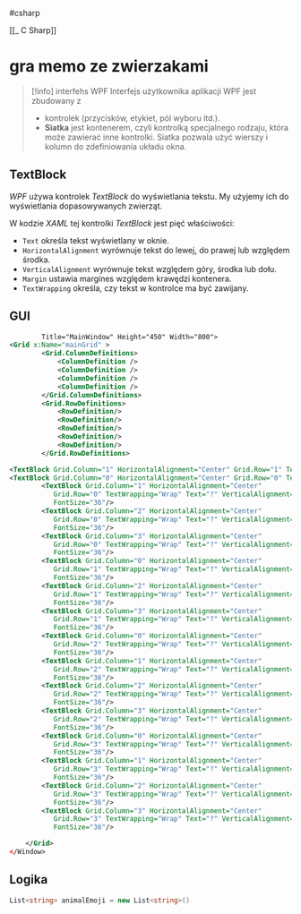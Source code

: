 #csharp

[[_ C Sharp]]

# gra memo ze zwierzakami

>[!info] interfehs WPF
>Interfejs użytkownika aplikacji WPF jest zbudowany z
>-  kontrolek (przycisków, etykiet, pól wyboru itd.). 
>- **Siatka** jest kontenerem, czyli kontrolką specjalnego rodzaju, która może zawierać inne kontrolki. Siatka pozwala użyć wierszy i kolumn do zdefiniowania układu okna.


## TextBlock
*WPF* używa kontrolek *TextBlock* do wyświetlania tekstu. My użyjemy ich do wyświetlania dopasowywanych zwierząt.

W kodzie *XAML* tej kontrolki *TextBlock* jest pięć właściwości:
- `Text` określa tekst wyświetlany w oknie.
- `HorizontalAlignment` wyrównuje tekst do lewej, do prawej lub względem środka.
- `VerticalAlignment` wyrównuje tekst względem góry, środka lub dołu.
- `Margin` ustawia margines względem krawędzi kontenera.
- `TextWrapping` określa, czy tekst w kontrolce ma być zawijany.


## GUI
```xml
        Title="MainWindow" Height="450" Width="800">
<Grid x:Name="mainGrid" >
        <Grid.ColumnDefinitions>
            <ColumnDefinition />
            <ColumnDefinition />
            <ColumnDefinition />
            <ColumnDefinition />
        </Grid.ColumnDefinitions>
        <Grid.RowDefinitions>
            <RowDefinition/>
            <RowDefinition/>
            <RowDefinition/>
            <RowDefinition/>
            <RowDefinition/>
        </Grid.RowDefinitions>

<TextBlock Grid.Column="1" HorizontalAlignment="Center" Grid.Row="1" TextWrapping="Wrap" Text="?" VerticalAlignment="Center" FontSize="36"/>
<TextBlock Grid.Column="0" HorizontalAlignment="Center" Grid.Row="0" TextWrapping="Wrap" Text="?" VerticalAlignment="Center" FontSize="36" MouseDown="TextBlock_MouseDown"/>
        <TextBlock Grid.Column="1" HorizontalAlignment="Center" 
           Grid.Row="0" TextWrapping="Wrap" Text="?" VerticalAlignment="Center"
           FontSize="36"/>
        <TextBlock Grid.Column="2" HorizontalAlignment="Center" 
           Grid.Row="0" TextWrapping="Wrap" Text="?" VerticalAlignment="Center"
           FontSize="36"/>
        <TextBlock Grid.Column="3" HorizontalAlignment="Center" 
           Grid.Row="0" TextWrapping="Wrap" Text="?" VerticalAlignment="Center"
           FontSize="36"/>
        <TextBlock Grid.Column="0" HorizontalAlignment="Center" 
           Grid.Row="1" TextWrapping="Wrap" Text="?" VerticalAlignment="Center"
           FontSize="36"/>
        <TextBlock Grid.Column="2" HorizontalAlignment="Center" 
           Grid.Row="1" TextWrapping="Wrap" Text="?" VerticalAlignment="Center"
           FontSize="36"/>
        <TextBlock Grid.Column="3" HorizontalAlignment="Center" 
           Grid.Row="1" TextWrapping="Wrap" Text="?" VerticalAlignment="Center"
           FontSize="36"/>
        <TextBlock Grid.Column="0" HorizontalAlignment="Center" 
           Grid.Row="2" TextWrapping="Wrap" Text="?" VerticalAlignment="Center"
           FontSize="36"/>
        <TextBlock Grid.Column="1" HorizontalAlignment="Center" 
           Grid.Row="2" TextWrapping="Wrap" Text="?" VerticalAlignment="Center"
           FontSize="36"/>
        <TextBlock Grid.Column="2" HorizontalAlignment="Center" 
           Grid.Row="2" TextWrapping="Wrap" Text="?" VerticalAlignment="Center"
           FontSize="36"/>
        <TextBlock Grid.Column="3" HorizontalAlignment="Center" 
           Grid.Row="2" TextWrapping="Wrap" Text="?" VerticalAlignment="Center"
           FontSize="36"/>
        <TextBlock Grid.Column="0" HorizontalAlignment="Center" 
           Grid.Row="3" TextWrapping="Wrap" Text="?" VerticalAlignment="Center"
           FontSize="36"/>
        <TextBlock Grid.Column="1" HorizontalAlignment="Center" 
           Grid.Row="3" TextWrapping="Wrap" Text="?" VerticalAlignment="Center"
           FontSize="36"/>
        <TextBlock Grid.Column="2" HorizontalAlignment="Center" 
           Grid.Row="3" TextWrapping="Wrap" Text="?" VerticalAlignment="Center"
           FontSize="36"/>
        <TextBlock Grid.Column="3" HorizontalAlignment="Center" 
           Grid.Row="3" TextWrapping="Wrap" Text="?" VerticalAlignment="Center"
           FontSize="36"/>

    </Grid>
</Window>

```


## Logika
```c#
List<string> animalEmoji = new List<string>()
```



















